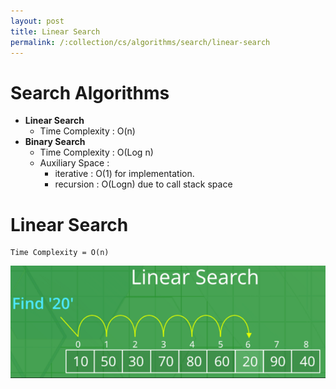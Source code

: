 ```yaml
---
layout: post
title: Linear Search
permalink: /:collection/cs/algorithms/search/linear-search
---
```


# Search Algorithms
- **Linear Search**
  - Time Complexity : O(n)
- **Binary Search**
  - Time Complexity : O(Log n)
  - Auxiliary Space : 
    - iterative : O(1) for  implementation. 
    - recursion : O(Logn)  due to call stack space

# Linear Search

```
Time Complexity = O(n)
```
![linear-search.png](https://github.com/arpit04tripathi/files-cdn/raw/cdn/dsa/algorithms/search/linear-search.png)

